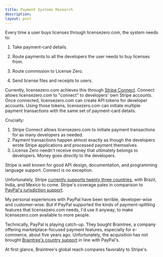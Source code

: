 ```yaml
---
title: Payment Systems Research
description:
layout: post
---
```


Every time a user buys licenses through licensezero.com, the system needs to:

1.  Take payment-card details.

2.  Route payments to all the developers the user needs to buy licenses from.

3.  Route commission to License Zero.

4.  Send license files and receipts to users.

Currently, licensezero.com achieves this through [Stripe Connect](https://stripe.com/connect).  Connect allows licensezero.com to "connect" to developers' own Stripe accounts.  Once connected, licensezero.com can create API tokens for developer accounts.  Using those tokens, licensezero.com can initiate multiple payment transactions with the same set of payment-card details.

Crucially:

1.  Stripe Connect allows licensezero.com to initiate payment transactions for as many developers as needed.
2. Payment transactions happen almost exactly as though the developers wrote Stripe applications and processed payment themselves.
3. License Zero needn't receive money that ultimately belongs to developers.  Money goes _directly_ to the developers.

Stripe is well known for good API design, documentation, and programming language support.  Connect is no exception.

Unfortunately, Stripe [currently supports twenty three countries](https://stripe.com/global), with Brazil, India, and Mexico to come.  Stripe's coverage pales in comparison to [PayPal's jurisdiction support](https://www.paypal.com/us/webapps/mpp/country-worldwide).

My personal experiences with PayPal have been terrible, developer-wise and customer-wise.  But if PayPal supported the kinds of payment-splitting features that licensezero.com needs, I'd use it anyway, to make licensezero.com available to more people.

Technically, PayPal is playing catch-up.  They bought Braintree, a company offering marketplace-focused payment features, especially for e-commerce, about five years ago.  Unfortunately, the acquisition has not brought [Braintree's country support](https://www.braintreepayments.com/country-selection) in line with PayPal's.

At first glance, Braintree's global reach compares favorably to Stripe's.